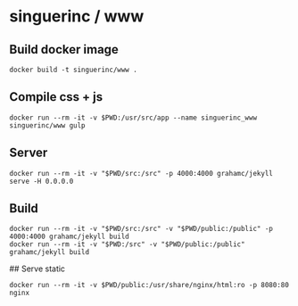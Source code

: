 # singuerinc / www

## Build docker image

    docker build -t singuerinc/www .

## Compile css + js

    docker run --rm -it -v $PWD:/usr/src/app --name singuerinc_www singuerinc/www gulp

## Server

    docker run --rm -it -v "$PWD/src:/src" -p 4000:4000 grahamc/jekyll serve -H 0.0.0.0

## Build

    docker run --rm -it -v "$PWD/src:/src" -v "$PWD/public:/public" -p 4000:4000 grahamc/jekyll build
    docker run --rm -it -v "$PWD:/src" -v "$PWD/public:/public" grahamc/jekyll build

## Serve static

    docker run --rm -it -v $PWD/public:/usr/share/nginx/html:ro -p 8080:80 nginx
